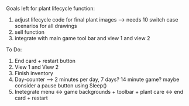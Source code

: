 Goals left for plant lifecycle function:
1. adjust lifecycle code for final plant images --> needs 10 switch case scenarios for all drawings
2. sell function
3. integrate with main game tool bar and view 1 and view 2

To Do:
1. End card + restart button
2. View 1 and View 2
3. Finish inventory
4. Day-counter --> 2 minutes per day, 7 days? 14 minute game? maybe consider a pause button using Sleep()
5. Inetegrate menu <-> game backgrounds + toolbar + plant care <-> end card + restart
